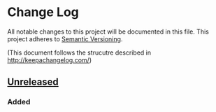 # Change Log
All notable changes to this project will be documented in this file.
This project adheres to [Semantic Versioning](http://semver.org/).

(This document follows the strucutre described in http://keepachangelog.com/)

## [Unreleased]
### Added


[Unreleased]: http://github.com/VENDOR/PROJECT/compare/

